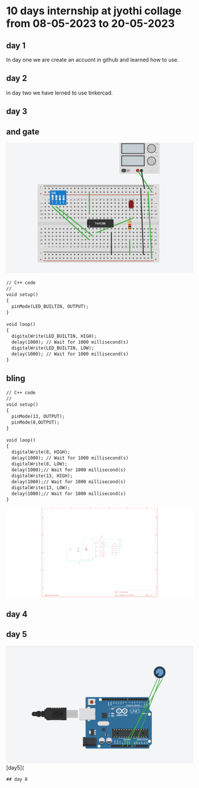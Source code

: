 # 10 days internship at jyothi collage from 08-05-2023 to 20-05-2023
## day 1
In day one we are create an accuont in github and learned how  to use.
## day 2
in day two we have lerned  to use tinkercad.

## day 3
## and gate
![and](https://github.com/jineeshms/jineesh/blob/main/and.png)
```
// C++ code
//
void setup()
{
  pinMode(LED_BUILTIN, OUTPUT);
}

void loop()
{
  digitalWrite(LED_BUILTIN, HIGH);
  delay(1000); // Wait for 1000 millisecond(s)
  digitalWrite(LED_BUILTIN, LOW);
  delay(1000); // Wait for 1000 millisecond(s)
}
```
## bling
```
// C++ code
//
void setup()
{
  pinMode(13, OUTPUT);
  pinMode(8,OUTPUT);
}

void loop()
{
  digitalWrite(8, HIGH);
  delay(1000); // Wait for 1000 millisecond(s)
  digitalWrite(8, LOW);
  delay(1000);// Wait for 1000 millisecond(s)
  digitalWrite(13, HIGH);
  delay(1000);// Wait for 1000 millisecond(s)
  digitalWrite(13, LOW);
  delay(1000);// Wait for 1000 millisecond(s)
}
```
![day4](https://github.com/jineeshms/jineesh/blob/main/and2.png)

## day 4

## day 5
![day5](https://github.com/jineeshms/jineesh/blob/main/day5.png)
[day5](
````
## day 8

